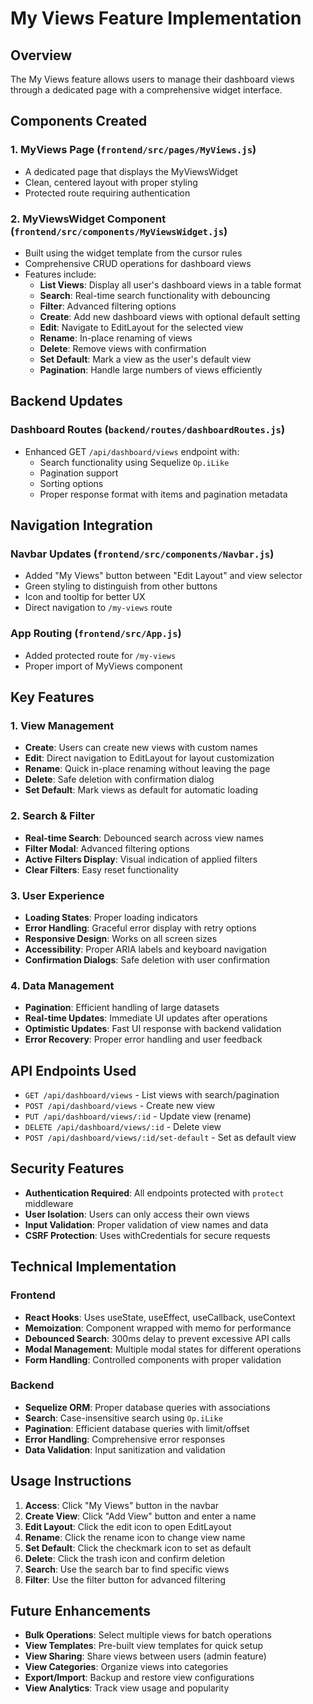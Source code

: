 # My Views Feature Implementation

## Overview
The My Views feature allows users to manage their dashboard views through a dedicated page with a comprehensive widget interface.

## Components Created

### 1. MyViews Page (`frontend/src/pages/MyViews.js`)
- A dedicated page that displays the MyViewsWidget
- Clean, centered layout with proper styling
- Protected route requiring authentication

### 2. MyViewsWidget Component (`frontend/src/components/MyViewsWidget.js`)
- Built using the widget template from the cursor rules
- Comprehensive CRUD operations for dashboard views
- Features include:
  - **List Views**: Display all user's dashboard views in a table format
  - **Search**: Real-time search functionality with debouncing
  - **Filter**: Advanced filtering options
  - **Create**: Add new dashboard views with optional default setting
  - **Edit**: Navigate to EditLayout for the selected view
  - **Rename**: In-place renaming of views
  - **Delete**: Remove views with confirmation
  - **Set Default**: Mark a view as the user's default view
  - **Pagination**: Handle large numbers of views efficiently

## Backend Updates

### Dashboard Routes (`backend/routes/dashboardRoutes.js`)
- Enhanced GET `/api/dashboard/views` endpoint with:
  - Search functionality using Sequelize `Op.iLike`
  - Pagination support
  - Sorting options
  - Proper response format with items and pagination metadata

## Navigation Integration

### Navbar Updates (`frontend/src/components/Navbar.js`)
- Added "My Views" button between "Edit Layout" and view selector
- Green styling to distinguish from other buttons
- Icon and tooltip for better UX
- Direct navigation to `/my-views` route

### App Routing (`frontend/src/App.js`)
- Added protected route for `/my-views`
- Proper import of MyViews component

## Key Features

### 1. View Management
- **Create**: Users can create new views with custom names
- **Edit**: Direct navigation to EditLayout for layout customization
- **Rename**: Quick in-place renaming without leaving the page
- **Delete**: Safe deletion with confirmation dialog
- **Set Default**: Mark views as default for automatic loading

### 2. Search & Filter
- **Real-time Search**: Debounced search across view names
- **Filter Modal**: Advanced filtering options
- **Active Filters Display**: Visual indication of applied filters
- **Clear Filters**: Easy reset functionality

### 3. User Experience
- **Loading States**: Proper loading indicators
- **Error Handling**: Graceful error display with retry options
- **Responsive Design**: Works on all screen sizes
- **Accessibility**: Proper ARIA labels and keyboard navigation
- **Confirmation Dialogs**: Safe deletion with user confirmation

### 4. Data Management
- **Pagination**: Efficient handling of large datasets
- **Real-time Updates**: Immediate UI updates after operations
- **Optimistic Updates**: Fast UI response with backend validation
- **Error Recovery**: Proper error handling and user feedback

## API Endpoints Used

- `GET /api/dashboard/views` - List views with search/pagination
- `POST /api/dashboard/views` - Create new view
- `PUT /api/dashboard/views/:id` - Update view (rename)
- `DELETE /api/dashboard/views/:id` - Delete view
- `POST /api/dashboard/views/:id/set-default` - Set as default view

## Security Features

- **Authentication Required**: All endpoints protected with `protect` middleware
- **User Isolation**: Users can only access their own views
- **Input Validation**: Proper validation of view names and data
- **CSRF Protection**: Uses withCredentials for secure requests

## Technical Implementation

### Frontend
- **React Hooks**: Uses useState, useEffect, useCallback, useContext
- **Memoization**: Component wrapped with memo for performance
- **Debounced Search**: 300ms delay to prevent excessive API calls
- **Modal Management**: Multiple modal states for different operations
- **Form Handling**: Controlled components with proper validation

### Backend
- **Sequelize ORM**: Proper database queries with associations
- **Search**: Case-insensitive search using `Op.iLike`
- **Pagination**: Efficient database queries with limit/offset
- **Error Handling**: Comprehensive error responses
- **Data Validation**: Input sanitization and validation

## Usage Instructions

1. **Access**: Click "My Views" button in the navbar
2. **Create View**: Click "Add View" button and enter a name
3. **Edit Layout**: Click the edit icon to open EditLayout
4. **Rename**: Click the rename icon to change view name
5. **Set Default**: Click the checkmark icon to set as default
6. **Delete**: Click the trash icon and confirm deletion
7. **Search**: Use the search bar to find specific views
8. **Filter**: Use the filter button for advanced filtering

## Future Enhancements

- **Bulk Operations**: Select multiple views for batch operations
- **View Templates**: Pre-built view templates for quick setup
- **View Sharing**: Share views between users (admin feature)
- **View Categories**: Organize views into categories
- **Export/Import**: Backup and restore view configurations
- **View Analytics**: Track view usage and popularity 